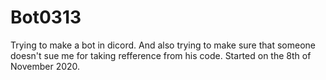 # Bot0313
Trying to make a bot in dicord. And also trying to make sure that someone doesn't sue me for taking refference from his code. Started on the 8th of November 2020.
